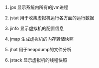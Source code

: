 1. jps
显示系统内所有的jvm进程

2. jstat
用于收集虚拟机运行各方面的运行数据

3. jinfo
显示虚拟机的配置信息

4. jmap
生成虚拟机的内存转储快照

5. jhat
用于heapdump的文件分析

6. jstack
显示虚拟机的线程快照
